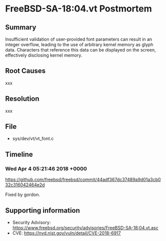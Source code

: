 # FreeBSD-SA-18:04.vt Postmortem

## Summary

Insufficient validation of user-provided font parameters can result in an integer overflow, leading to the use of arbitrary kernel memory as glyph data.  Characters that reference this data can be displayed on the screen, effectively disclosing kernel memory.

## Root Causes

xxx

## Resolution

xxx

## File

* sys/dev/vt/vt_font.c

## Timeline

### Wed Apr 4 05:21:46 2018 +0000

https://github.com/freebsd/freebsd/commit/44adf367dc37489a9d01a3cb032c316042464e2d

Fixed by gordon.

## Supporting information

* Security Advisory: https://www.freebsd.org/security/advisories/FreeBSD-SA-18:04.vt.asc
* CVE: https://nvd.nist.gov/vuln/detail/CVE-2018-6917
